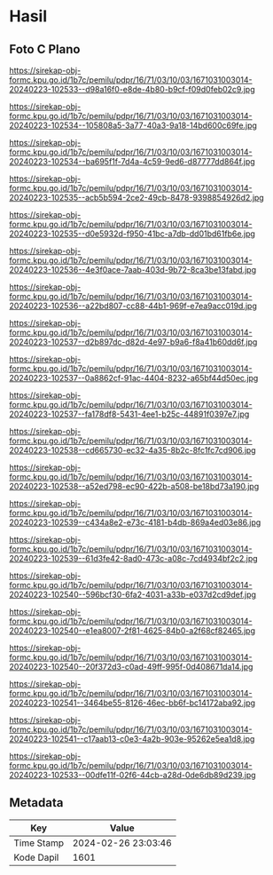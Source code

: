# Hasil

## Foto C Plano

https://sirekap-obj-formc.kpu.go.id/1b7c/pemilu/pdpr/16/71/03/10/03/1671031003014-20240223-102533--d98a16f0-e8de-4b80-b9cf-f09d0feb02c9.jpg

https://sirekap-obj-formc.kpu.go.id/1b7c/pemilu/pdpr/16/71/03/10/03/1671031003014-20240223-102534--105808a5-3a77-40a3-9a18-14bd600c69fe.jpg

https://sirekap-obj-formc.kpu.go.id/1b7c/pemilu/pdpr/16/71/03/10/03/1671031003014-20240223-102534--ba695f1f-7d4a-4c59-9ed6-d87777dd864f.jpg

https://sirekap-obj-formc.kpu.go.id/1b7c/pemilu/pdpr/16/71/03/10/03/1671031003014-20240223-102535--acb5b594-2ce2-49cb-8478-9398854926d2.jpg

https://sirekap-obj-formc.kpu.go.id/1b7c/pemilu/pdpr/16/71/03/10/03/1671031003014-20240223-102535--d0e5932d-f950-41bc-a7db-dd01bd61fb6e.jpg

https://sirekap-obj-formc.kpu.go.id/1b7c/pemilu/pdpr/16/71/03/10/03/1671031003014-20240223-102536--4e3f0ace-7aab-403d-9b72-8ca3be13fabd.jpg

https://sirekap-obj-formc.kpu.go.id/1b7c/pemilu/pdpr/16/71/03/10/03/1671031003014-20240223-102536--a22bd807-cc88-44b1-969f-e7ea9acc019d.jpg

https://sirekap-obj-formc.kpu.go.id/1b7c/pemilu/pdpr/16/71/03/10/03/1671031003014-20240223-102537--d2b897dc-d82d-4e97-b9a6-f8a41b60dd6f.jpg

https://sirekap-obj-formc.kpu.go.id/1b7c/pemilu/pdpr/16/71/03/10/03/1671031003014-20240223-102537--0a8862cf-91ac-4404-8232-a65bf44d50ec.jpg

https://sirekap-obj-formc.kpu.go.id/1b7c/pemilu/pdpr/16/71/03/10/03/1671031003014-20240223-102537--fa178df8-5431-4ee1-b25c-44891f0397e7.jpg

https://sirekap-obj-formc.kpu.go.id/1b7c/pemilu/pdpr/16/71/03/10/03/1671031003014-20240223-102538--cd665730-ec32-4a35-8b2c-8fc1fc7cd906.jpg

https://sirekap-obj-formc.kpu.go.id/1b7c/pemilu/pdpr/16/71/03/10/03/1671031003014-20240223-102538--a52ed798-ec90-422b-a508-be18bd73a190.jpg

https://sirekap-obj-formc.kpu.go.id/1b7c/pemilu/pdpr/16/71/03/10/03/1671031003014-20240223-102539--c434a8e2-e73c-4181-b4db-869a4ed03e86.jpg

https://sirekap-obj-formc.kpu.go.id/1b7c/pemilu/pdpr/16/71/03/10/03/1671031003014-20240223-102539--61d3fe42-8ad0-473c-a08c-7cd4934bf2c2.jpg

https://sirekap-obj-formc.kpu.go.id/1b7c/pemilu/pdpr/16/71/03/10/03/1671031003014-20240223-102540--596bcf30-6fa2-4031-a33b-e037d2cd9def.jpg

https://sirekap-obj-formc.kpu.go.id/1b7c/pemilu/pdpr/16/71/03/10/03/1671031003014-20240223-102540--e1ea8007-2f81-4625-84b0-a2f68cf82465.jpg

https://sirekap-obj-formc.kpu.go.id/1b7c/pemilu/pdpr/16/71/03/10/03/1671031003014-20240223-102540--20f372d3-c0ad-49ff-995f-0d408671da14.jpg

https://sirekap-obj-formc.kpu.go.id/1b7c/pemilu/pdpr/16/71/03/10/03/1671031003014-20240223-102541--3464be55-8126-46ec-bb6f-bc14172aba92.jpg

https://sirekap-obj-formc.kpu.go.id/1b7c/pemilu/pdpr/16/71/03/10/03/1671031003014-20240223-102541--c17aab13-c0e3-4a2b-903e-95262e5ea1d8.jpg

https://sirekap-obj-formc.kpu.go.id/1b7c/pemilu/pdpr/16/71/03/10/03/1671031003014-20240223-102533--00dfe11f-02f6-44cb-a28d-0de6db89d239.jpg


## Metadata

| Key        | Value               |
| ---------- | ------------------- |
| Time Stamp | 2024-02-26 23:03:46 |
| Kode Dapil | 1601                |



